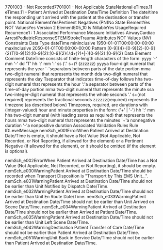 

7701003 - Not Recorded7701001 - Not Applicable
StateNational
eTimes.11
eTimes.11 - Patient Arrived at Destination Date/Time
Definition
The date/time the responding unit arrived with the patient at the destination or transfer point.
National ElementYesPertinent Negatives (PN)No
State ElementYes
NOT ValuesYes
Version 2 ElementE05_10
Is NillableYes
UsageRequired
Recurrence1 : 1
Associated Performance Measure Initiatives
AirwayCardiac ArrestPediatricResponseSTEMIStrokeTrauma
Attributes
NOT Values (NV)
Constraints
Data Type
dateTime
minInclusive
1950-01-01T00:00:00-00:00
maxInclusive
2050-01-01T00:00:00-00:00
Pattern
[0-9]{4}-[0-9]{2}-[0-9]{2}T[0-9]{2}:[0-9]{2}:[0-9]{2}(\.\d+)?(\+|-)[0-9]{2}:[0-9]{2}
Data Element Comment
DateTime consists of finite-length characters of the form: yyyy '-' mm '-' dd 'T' hh ':' mm ':' ss ('.' s+)? (zzzzzz)
yyyya four-digit numeral that represents the year
'-'separators between parts of the date portion
mma two-digit numeral that represents the month
dda two-digit numeral that represents the day
Tseparator that indicates time-of-day follows
hha two-digit numeral that represents the hour
':'a separator between parts of the time-of-day portion
mma two-digit numeral that represents the minute
ssa two-integer-digit numeral that represents the whole seconds
'.' s+(not required) represents the fractional seconds
zzzzzz(required) represents the timezone (as described below)
Timezones, required, are durations with (integer-valued) hour and minute properties in the form: ('+' | '-') hh ':' mm
hha two-digit numeral (with leading zeros as required) that represents the hours
mma two-digit numeral that represents the minutes
'+'a nonnegative duration
'-'a nonpositive duration
Associated Validation Rules
Rule IDLevelMessage
nemSch_e001ErrorWhen Patient Arrived at Destination Date/Time is empty, it should have a Not Value (Not
Applicable, Not Recorded, or Not Reporting, if allowed for the element) or a Pertinent Negative (if
allowed for the element), or it should be omitted (if the element is optional).

nemSch_e002ErrorWhen Patient Arrived at Destination Date/Time has a Not Value (Not Applicable, Not Recorded,
or Not Reporting), it should be empty.
nemSch_e030WarningPatient Arrived at Destination Date/Time should be recorded when Transport Disposition is
"Transport by This EMS Unit...".
nemSch_e031WarningPatient Arrived at Destination Date/Time should not be earlier than Unit Notified by Dispatch
Date/Time.
nemSch_e032WarningPatient Arrived at Destination Date/Time should not be earlier than Unit En Route Date/Time.
nemSch_e033WarningPatient Arrived at Destination Date/Time should not be earlier than Unit Arrived on Scene
Date/Time.
nemSch_e034WarningPatient Arrived at Destination Date/Time should not be earlier than Arrived at Patient Date/Time.
nemSch_e035WarningPatient Arrived at Destination Date/Time should not be earlier than Unit Left Scene Date/Time.
nemSch_e042WarningDestination Patient Transfer of Care Date/Time should not be earlier than Patient Arrived at
Destination Date/Time.
nemSch_e051WarningUnit Back in Service Date/Time should not be earlier than Patient Arrived at Destination
Date/Time.